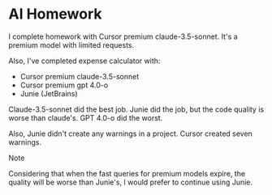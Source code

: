 # AI Homework

I complete homework with Cursor premium claude-3.5-sonnet. 
It's a premium model with limited requests.

Also, I've completed expense calculator with:
- Cursor premium claude-3.5-sonnet
- Cursor premium gpt 4.0-o
- Junie (JetBrains)

Claude-3.5-sonnet did the best job. 
Junie did the job, but the code quality is worse than claude's. 
GPT 4.0-o did the worst.

Also, Junie didn't create any warnings in a project. Cursor created seven warnings.

> [!NOTE]  
>Considering that when the fast queries for premium models expire, the quality will be worse than Junie's, I would prefer to continue using Junie.